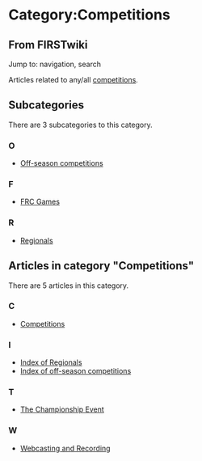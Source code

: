 # Category:Competitions

## From FIRSTwiki

Jump to: navigation, search

Articles related to any/all [competitions](Competitions "Competitions").

## Subcategories

There are 3 subcategories to this category.

### O

- [Off-season competitions](Category:Off-season_competitions "Category:Off-season competitions")

### F

- [FRC Games](Category:FRC_Games "Category:FRC Games")

### R

- [Regionals](Category:Regionals "Category:Regionals")

## Articles in category "Competitions"

There are 5 articles in this category.

### C

- [Competitions](Competitions "Competitions")

### I

- [Index of Regionals](Index_of_Regionals "Index of Regionals")
- [Index of off-season competitions](Index_of_off-season_competitions "Index of off-season competitions")

### T

- [The Championship Event](The_Championship_Event "The Championship Event")

### W

- [Webcasting and Recording](Webcasting_and_Recording "Webcasting and Recording")

